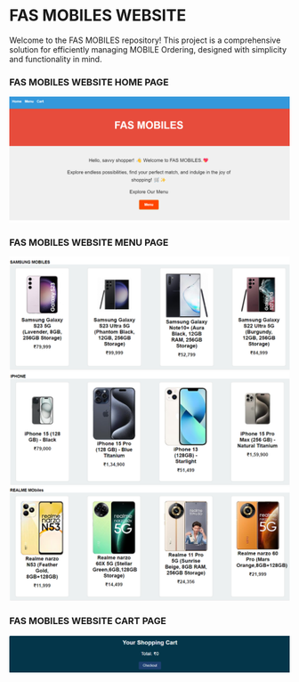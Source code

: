 # FAS MOBILES WEBSITE

Welcome to the FAS MOBILES repository! This project is a comprehensive solution for efficiently managing MOBILE Ordering, designed with simplicity and functionality in mind.

### FAS MOBILES WEBSITE HOME PAGE
![FAS MOBILES WEBSITE](https://github.com/Mohamedhasanfaris/FAS-MOBILES-WEBSITE-/blob/main/ScreenShots/Home.png)

### FAS MOBILES WEBSITE MENU PAGE
![FAS MOBILES WEBSITE](https://github.com/Mohamedhasanfaris/FAS-MOBILES-WEBSITE-/blob/main/ScreenShots/2.menu(1).png)
![FAS MOBILES WEBSITE](https://github.com/Mohamedhasanfaris/FAS-MOBILES-WEBSITE-/blob/main/ScreenShots/2.menu(2).png)
![FAS MOBILES WEBSITE](https://github.com/Mohamedhasanfaris/FAS-MOBILES-WEBSITE-/blob/main/ScreenShots/2.menu(3).png)

### FAS MOBILES WEBSITE CART PAGE
![FAS MOBILES WEBSITE](https://github.com/Mohamedhasanfaris/FAS-MOBILES-WEBSITE-/blob/main/ScreenShots/3.Cart.png)
